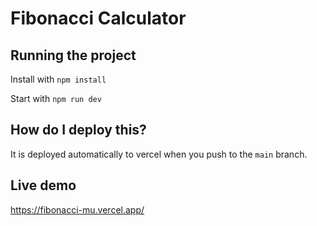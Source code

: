 # Fibonacci Calculator

## Running the project
Install with `npm install`

Start with `npm run dev`


## How do I deploy this?

It is deployed automatically to vercel when you push to the `main` branch.

## Live demo
https://fibonacci-mu.vercel.app/
